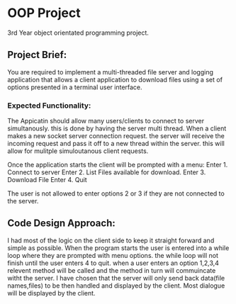# OOP Project

3rd Year object orientated programming project.

## Project Brief:
You are required to implement a multi-threaded file server and logging application that allows
a client application to download files using a set of options presented in a terminal user
interface.

### Expected Functionality: 

The Appicatin should allow many users/clients to connect to server simultanously.
this is done by having the server multi thread.
When a client makes a new socket server connection request. the server will receive the incoming request and
pass it off to a new thread within the server. this will allow for mulitple simuloutanous client requests.

Once the application starts the client will be prompted with a menu:
  Enter 1. Connect to server
  Enter 2. List Files available for download.
  Enter 3. Download File
  Enter 4. Quit
  
 
The user is not allowed to enter options 2 or 3 if they are not connected to the server.

## Code Design Approach:

I had most of the logic on the client side to keep it straight forward and simple as possible.
When the program starts the user is entered into a while loop where they are prompted with menu options.
the while loop will not finish until the user enters 4 to quit.
when a user enters an option 1,2,3,4 relevent method will be called and the method in turn will commuincate
witht the server. 
I have chosen that the server will only send back data(file names,files) to be then handled and displayed
by the client. Most dialogue will be displayed by the client.

